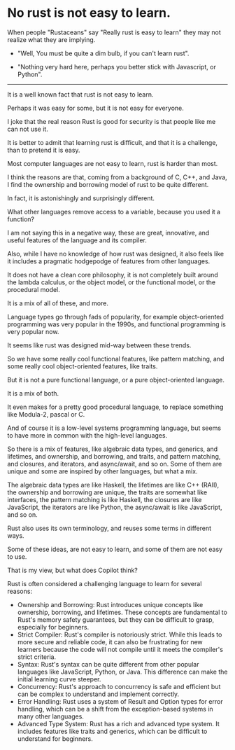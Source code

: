 # No rust is not easy to learn.

When people "Rustaceans" say "Really rust is easy to learn" they may not realize what they are implying.


- "Well, You must be quite a dim bulb, if you can't learn rust".

- "Nothing very hard here, perhaps you better stick with Javascript, or Python".


------------------------------------------------------------------------------------------------------------------------


It is a well known fact that rust is not easy to learn.

Perhaps it was easy for some, but it is not easy for everyone.

I joke that the real reason Rust is good for security is that people like me can not use it.

It is better to admit that learning rust is difficult, and that it is a challenge, than to pretend it is easy.

Most computer languages are not easy to learn, rust is harder than most.

I think the reasons are that, coming from a background of C, C++, and Java, I find the ownership and borrowing model of rust to be quite different.

In fact, it is astonishingly and surprisingly different.

What other languages remove access to a variable, because you used it a function?

I am not saying this in a negative way, these are great, innovative, and useful features of the language and its compiler.

Also, while I have no knowledge of how rust was designed, it also feels like it includes a pragmatic hodgepodge of features from other languages.

It does not have a clean core philosophy, it is not completely built around the lambda calculus, or the object model, or the functional model, or the procedural model.

It is a mix of all of these, and more.

Language types go through fads of popularity, for example object-oriented programming was very popular in the 1990s, and functional programming is very popular now.

It seems like rust was designed mid-way between these trends.

So we have some really cool functional features, like pattern matching, and some really cool object-oriented features, like traits.

But it is not a pure functional language, or a pure object-oriented language.

It is a mix of both.

It even makes for a pretty good procedural language, to replace something like Modula-2, pascal or C.

And of course it is a low-level systems programming language, but seems to have more in common with the high-level languages.

So there is a mix of features, like algebraic data types, and generics, and lifetimes, and ownership, and borrowing, and traits, and pattern matching, and closures, and iterators, and async/await, and so on.
Some of them are unique and some are inspired by other languages, but what a mix.

The algebraic data types are like Haskell, the lifetimes are like C++ (RAII), the ownership and borrowing are unique, the traits are somewhat like interfaces, the pattern matching is like Haskell, the closures are like JavaScript, the iterators are like Python, the async/await is like JavaScript, and so on.

Rust also uses its own terminology, and reuses some terms in different ways.

Some of these ideas, are not easy to learn, and some of them are not easy to use.

That is my view, but what does Copilot think?

Rust is often considered a challenging language to learn for several reasons:
- Ownership and Borrowing: Rust introduces unique concepts like ownership, borrowing, and lifetimes. These concepts are fundamental to Rust's memory safety guarantees, but they can be difficult to grasp, especially for beginners.
- Strict Compiler: Rust's compiler is notoriously strict. While this leads to more secure and reliable code, it can also be frustrating for new learners because the code will not compile until it meets the compiler's strict criteria.
- Syntax: Rust's syntax can be quite different from other popular languages like JavaScript, Python, or Java. This difference can make the initial learning curve steeper.
- Concurrency: Rust's approach to concurrency is safe and efficient but can be complex to understand and implement correctly.
- Error Handling: Rust uses a system of Result and Option types for error handling, which can be a shift from the exception-based systems in many other languages.
- Advanced Type System: Rust has a rich and advanced type system. It includes features like traits and generics, which can be difficult to understand for beginners.